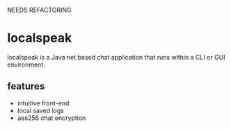 NEEDS REFACTORING

# localspeak #  
localspeak is a Java net based chat application that runs within a CLI or GUI environment.

## features ##  
* intuitive front-end
* local saved logs
* aes256 chat encryption 
